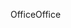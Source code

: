 <span data-ttu-id="db7ad-101">Office</span><span class="sxs-lookup"><span data-stu-id="db7ad-101">Office</span></span>